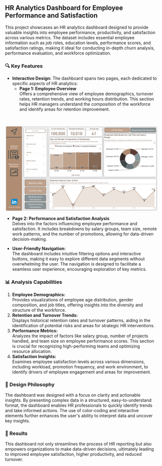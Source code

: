## HR Analytics Dashboard for Employee Performance and Satisfaction

This project showcases an HR analytics dashboard designed to provide valuable insights into employee performance, productivity, and satisfaction across various metrics. The dataset includes essential employee information such as job roles, education levels, performance scores, and satisfaction ratings, making it ideal for conducting in-depth churn analysis, performance evaluation, and workforce optimization.

### 🔍 Key Features

- **Interactive Design:** The dashboard spans two pages, each dedicated to specific aspects of HR analytics:
  - **Page 1: Employee Overview**  
    Offers a comprehensive view of employee demographics, turnover rates, retention trends, and working hours distribution. This section helps HR managers understand the composition of the workforce and identify areas for retention improvement.  
<br><br>

<p align="center">
  <img src="https://github.com/DanielvanDongen/HR-Analytics/blob/main/pictures/employee_overview.png" alt="Employee Overview" width="500"/>
</p>

    
  - **Page 2: Performance and Satisfaction Analysis**  
    Delves into the factors influencing employee performance and satisfaction. It includes breakdowns by salary groups, team size, remote work patterns, and the number of promotions, allowing for data-driven decision-making.

- **User-Friendly Navigation:**  
  The dashboard includes intuitive filtering options and interactive buttons, making it easy to explore different data segments without overwhelming the user. The navigation is designed to facilitate a seamless user experience, encouraging exploration of key metrics.

### 📊 Analysis Capabilities

1. **Employee Demographics:**  
   Provides visualizations of employee age distribution, gender composition, and job titles, offering insights into the diversity and structure of the workforce.
2. **Retention and Turnover Trends:**  
   Displays historical retention rates and turnover patterns, aiding in the identification of potential risks and areas for strategic HR interventions.
3. **Performance Metrics:**  
   Analyzes the impact of factors like salary group, number of projects handled, and team size on employee performance scores. This section is crucial for recognizing high-performing teams and optimizing resource allocation.
4. **Satisfaction Insights:**  
   Examines employee satisfaction levels across various dimensions, including workload, promotion frequency, and work environment, to identify drivers of employee engagement and areas for improvement.

### 🎨 Design Philosophy

The dashboard was designed with a focus on clarity and actionable insights. By presenting complex data in a structured, easy-to-understand format, the dashboard enables HR professionals to quickly identify trends and take informed actions. The use of color-coding and interactive elements further enhances the user's ability to interpret data and uncover key insights.

### 🚀 Results

This dashboard not only streamlines the process of HR reporting but also empowers organizations to make data-driven decisions, ultimately leading to improved employee satisfaction, higher productivity, and reduced turnover.
